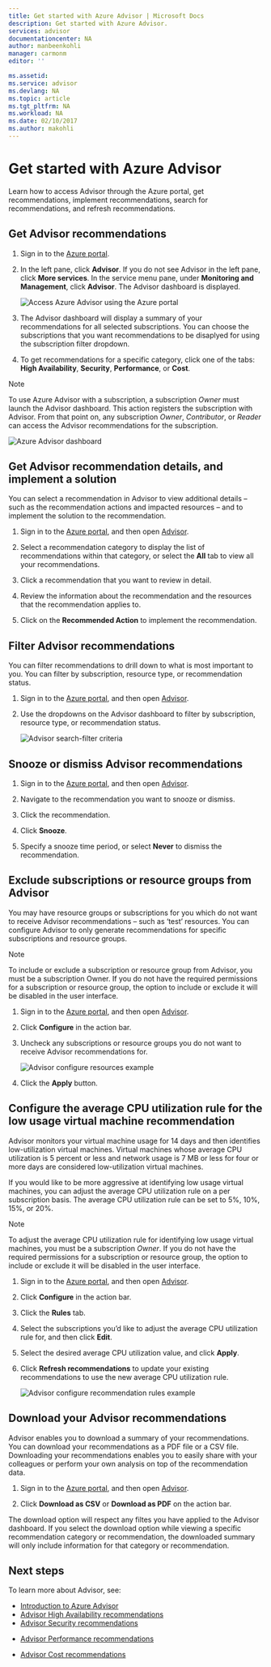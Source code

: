 ```yaml
---
title: Get started with Azure Advisor | Microsoft Docs
description: Get started with Azure Advisor.
services: advisor
documentationcenter: NA
author: manbeenkohli
manager: carmonm
editor: ''

ms.assetid: 
ms.service: advisor
ms.devlang: NA
ms.topic: article
ms.tgt_pltfrm: NA
ms.workload: NA
ms.date: 02/10/2017
ms.author: makohli
---
```


# Get started with Azure Advisor

Learn how to access Advisor through the Azure portal, get recommendations, implement recommendations, search for recommendations, and refresh recommendations.

## Get Advisor recommendations

1. Sign in to the [Azure portal](https://portal.azure.com).

2. In the left pane, click **Advisor**.  If you do not see Advisor in the left pane, click **More services**.  In the service menu pane, under **Monitoring and Management**, click **Advisor**.
 The Advisor dashboard is displayed.

   ![Access Azure Advisor using the Azure portal](./media/advisor-get-started/advisor-portal-menu.png) 

4. The Advisor dashboard will display a summary of your recommendations for all selected subscriptions.  You can choose the subscriptions that you want recommendations to be disaplyed for using the subscription filter dropdown.

5. To get recommendations for a specific category, click one of the tabs: **High Availability**, **Security**, **Performance**, or **Cost**.
 
> [!NOTE]
> To use Azure Advisor with a subscription, a subscription *Owner* must launch the Advisor dashboard.  This action registers the subscription with Advisor.  From that point on, any subscription *Owner*, *Contributor*, or *Reader* can access the Advisor recommendations for the subscription.  

  ![Azure Advisor dashboard](./media/advisor-overview/advisor-dashboard.png)

## Get Advisor recommendation details, and implement a solution

You can select a recommendation in Advisor to view additional details – such as the recommendation actions and impacted resources – and to implement the solution to the recommendation.  

1. Sign in to the [Azure portal](https://portal.azure.com), and then open [Advisor](https://aka.ms/azureadvisordashboard).

2. Select a recommendation category to display the list of recommendations within that category, or select the **All** tab to view all your recommendations.

3. Click a recommendation that you want to review in detail.

4. Review the information about the recommendation and the resources that the recommendation applies to.

5. Click on the **Recommended Action** to implement the recommendation.

## Filter Advisor recommendations

You can filter recommendations to drill down to what is most important to you.  You can filter by subscription, resource type, or recommendation status.  

1. Sign in to the [Azure portal](https://portal.azure.com), and then open [Advisor](https://aka.ms/azureadvisordashboard).

2.	Use the dropdowns on the Advisor dashboard to filter by subscription, resource type, or recommendation status.

    ![Advisor search-filter criteria](./media/advisor-get-started/advisor-filters.png)

## Snooze or dismiss Advisor recommendations

1. Sign in to the [Azure portal](https://portal.azure.com), and then open [Advisor](https://aka.ms/azureadvisordashboard).

2. Navigate to the recommendation you want to snooze or dismiss.

3. Click the recommendation.

4. Click **Snooze**. 

5. Specify a snooze time period, or select **Never** to dismiss the recommendation.

## Exclude subscriptions or resource groups from Advisor

You may have resource groups or subscriptions for you which do not want to receive Advisor recommendations – such as ‘test’ resources.  You can configure Advisor to only generate recommendations for specific subscriptions and resource groups.

> [!NOTE]
> To include or exclude a subscription or resource group from Advisor, you must be a subscription Owner.  If you do not have the required permissions for a subscription or resource group, the option to include or exclude it will be disabled in the user interface.

1. Sign in to the [Azure portal](https://portal.azure.com), and then open [Advisor](https://aka.ms/azureadvisordashboard).

2. Click **Configure** in the action bar.

3. Uncheck any subscriptions or resource groups you do not want to receive Advisor recommendations for.

    ![Advisor configure resources example](./media/advisor-get-started/advisor-configure-resources.png)

4. Click the **Apply** button.

## Configure the average CPU utilization rule for the low usage virtual machine recommendation

Advisor monitors your virtual machine usage for 14 days and then identifies low-utilization virtual machines. Virtual machines whose average CPU utilization is 5 percent or less and network usage is 7 MB or less for four or more days are considered low-utilization virtual machines.

If you would like to be more aggressive at identifying low usage virtual machines, you can adjust the average CPU utilization rule on a per subscription basis.  The average CPU utilization rule can be set to 5%, 10%, 15%, or 20%.

> [!NOTE]
> To adjust the average CPU utilization rule for identifying low usage virtual machines, you must be a subscription *Owner*.  If you do not have the required permissions for a subscription or resource group, the option to include or exclude it will be disabled in the user interface. 

1. Sign in to the [Azure portal](https://portal.azure.com), and then open [Advisor](https://aka.ms/azureadvisordashboard).

2. Click **Configure** in the action bar.

3. Click the **Rules** tab.

4. Select the subscriptions you’d like to adjust the average CPU utilization rule for, and then click **Edit**.

5. Select the desired average CPU utilization value, and click **Apply**.

6. Click **Refresh recommendations** to update your existing recommendations to use the new average CPU utilization rule. 

   ![Advisor configure recommendation rules example](./media/advisor-get-started/advisor-configure-rules.png)

## Download your Advisor recommendations

Advisor enables you to download a summary of your recommendations.  You can download your recommendations as a PDF file or a CSV file.  Downloading your recommendations enables you to easily share with your colleagues or perform your own analysis on top of the recommendation data.

1. Sign in to the [Azure portal](https://portal.azure.com), and then open [Advisor](https://aka.ms/azureadvisordashboard).

2. Click **Download as CSV** or **Download as PDF** on the action bar.

The download option will respect any filtes you have applied to the Advisor dashboard.  If you select the download option while viewing a specific recommendation category or recommendation, the downloaded summary will only include information for that category or recommendation. 

## Next steps

To learn more about Advisor, see:
* [Introduction to Azure Advisor](advisor-overview.md)
* [Advisor High Availability recommendations](advisor-high-availability-recommendations.md)
* [Advisor Security recommendations](advisor-security-recommendations.md)
-  [Advisor Performance recommendations](advisor-performance-recommendations.md)
* [Advisor Cost recommendations](advisor-performance-recommendations.md)
